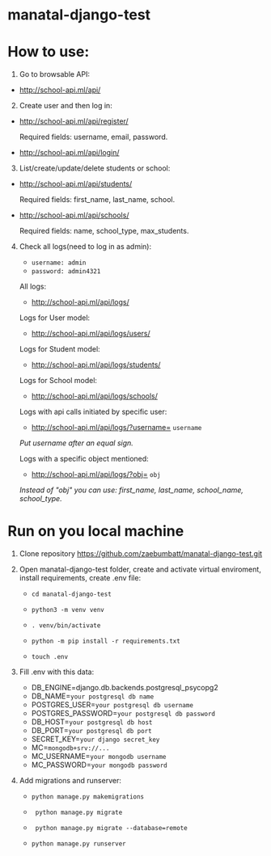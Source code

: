 # manatal-django-test

# How to use:
1. Go to browsable API:
 - http://school-api.ml/api/
2. Create user and then log in:
 - http://school-api.ml/api/register/
   
   Required fields: username, email, password.


 - http://school-api.ml/api/login/
3. List/create/update/delete students or school:
 - http://school-api.ml/api/students/
      
   Required fields: first_name, last_name, school.
   

 - http://school-api.ml/api/schools/
   
   Required fields: name, school_type, max_students.
4. Check all logs(need to log in as admin):
   - ```username: admin```
   - ```password: admin4321```
   
   All logs: 
   - http://school-api.ml/api/logs/
   
   Logs for User model:
   - http://school-api.ml/api/logs/users/

   Logs for Student model:
   - http://school-api.ml/api/logs/students/

   Logs for School model:
   - http://school-api.ml/api/logs/schools/
   
   Logs with api calls initiated by specific user:
   - http://school-api.ml/api/logs/?username= ```username```
   
   *Put username after an equal sign.*
   
   Logs with a specific object mentioned:
   - http://school-api.ml/api/logs/?obj= ```obj```

   *Instead of "obj" you can use: first_name, last_name, school_name, school_type.*

# Run on you local machine
1. Clone repository https://github.com/zaebumbatt/manatal-django-test.git
2. Open manatal-django-test folder, create and activate virtual enviroment, install requirements, create .env file:
   
    - ```cd manatal-django-test```
   
    - ```python3 -m venv venv```
   
    - ```. venv/bin/activate```
   
    - ```python -m pip install -r requirements.txt```
   
    - ```touch .env```
3. Fill .env with this data:
   - DB_ENGINE=django.db.backends.postgresql_psycopg2
   - DB_NAME=```your postgresql db name```
   - POSTGRES_USER=```your postgresql db username```
   - POSTGRES_PASSWORD=```your postgresql db password```
   - DB_HOST=```your postgresql db host```
   - DB_PORT=```your postgresql db port```
   - SECRET_KEY=```your django secret_key```
   - MC=```mongodb+srv://...```
   - MC_USERNAME=```your mongodb username```
   - MC_PASSWORD=```your mongodb password```
4. Add migrations and runserver:
   
   - ```python manage.py makemigrations```
   
   - ``` python manage.py migrate```
     
   - ``` python manage.py migrate --database=remote```
     
   - ```python manage.py runserver```